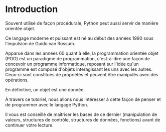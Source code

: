 Introduction
============

Souvent utilisé de façon procédurale, Python peut aussi servir de manière orientée objet. 

Ce langage moderne et puissant est né au début des années 1990 sous l'impulsion de Guido van Rossum.

Apparue dans les années 60 quant à elle, la programmation orientée objet (POO) est un paradigme de programmation,
c'est-à-dire une façon de concevoir un programme informatique, reposant sur l'idée qu'un programme est composé d'objets interagissant les uns avec les autres.
Ceux-ci sont constitués de propriétés et peuvent être manipulés avec des opérations.

En définitive, un objet est une donnée.

À travers ce tutoriel, nous allons nous intéresser à cette façon de penser et de programmer avec le langage Python.

Il vous est conseillé de maîtriser les bases de ce dernier (manipulation de valeurs, 
structures de contrôle, structures de données, fonctions) avant de continuer votre lecture.